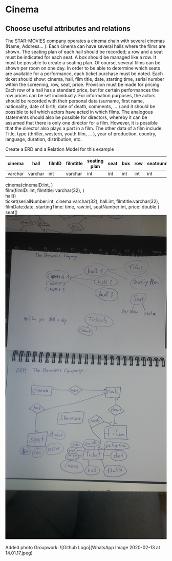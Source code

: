 # Cinema
## Choose useful attributes and relations


The STAR-MOVIES company operates a cinema chain with several cinemas (Name,
Address... ). Each cinema can have several halls where the films are shown. The seating plan of each hall should 
be recorded; a row and a seat must be indicated for each seat. A box should be managed like a row.
It must be possible to create a seating plan. Of course, several films can be shown per room on one day. 
In order to be able to determine which seats are available for a performance, each ticket purchase must be noted. 
Each ticket should show: cinema, hall, film title, date, starting time, 
serial number within the screening, row, seat, price.
Provision must be made for pricing: Each row of a hall has a standard price, but for certain 
performances the row prices can be set individually. For information purposes, the actors should 
be recorded with their personal data (surname, first name, nationality, date of birth, date of death, comments, ... ) 
and it should be possible to tell which actors have acted in which films.
The analogous statements should also be possible for directors, whereby it can be assumed that 
there is only one director for a film. However, it is possible that the director also plays a part in a film.
The other data of a film include: Title, type (thriller, western, youth film, ... ), 
year of production, country, language, duration, distribution, etc.

Create a ERD and a Relation Model for this example

 | cinema | hall | filmID | filmtitle | seating plan | seat | box | row | seatnumber | ticket
 |--------|------|------|--------------|------|-----|-----|------------|--------|---  
 | varchar | varchar | int  | varchar | int | int | int | int | int | int
 
 cinema(cinemaID:int, ) <br>
 film(filmID: int, filmtitle: varchar(32), ) <br>
 hall() <br>
 ticket(serialNumber:int, cinema:varchar(32), hall:int, filmtitle:varchar(32), filmDate:date, startingTime: time, raw:int, seatNumber:int, price: double ) <br>
 seat() <br>
 ![Github Logo](20200213_114037.jpg)
 
 Added photo Groupwork:
 ![Github Logo](WhatsApp Image 2020-02-13 at 14.01.17.jpeg)
